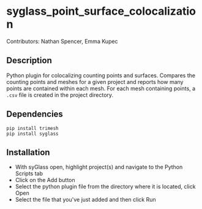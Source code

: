 # syglass_point_surface_colocalization
Contributors: Nathan Spencer, Emma Kupec

## Description
Python plugin for colocalizing counting points and surfaces. Compares the counting points and meshes for a given project and reports how many points are contained within each mesh. For each mesh containing points, a `.csv` file is created in the project directory.

## Dependencies
    pip install trimesh
    pip install syglass
## Installation
- With syGlass open, highlight project(s) and navigate to the Python Scripts tab
- Click on the Add button
- Select the python plugin file from the directory where it is located, click Open
- Select the file that you've just added and then click Run